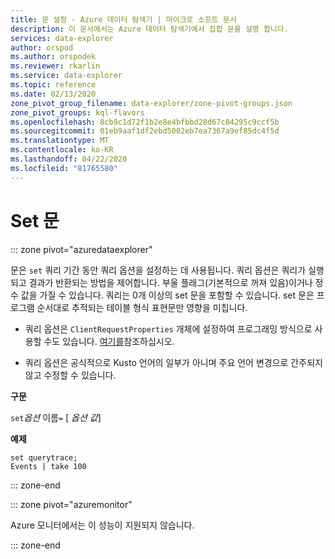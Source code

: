 ```yaml
---
title: 문 설정 - Azure 데이터 탐색기 | 마이크로 소프트 문서
description: 이 문서에서는 Azure 데이터 탐색기에서 집합 문을 설명 합니다.
services: data-explorer
author: orspod
ms.author: orspodek
ms.reviewer: rkarlin
ms.service: data-explorer
ms.topic: reference
ms.date: 02/13/2020
zone_pivot_group_filename: data-explorer/zone-pivot-groups.json
zone_pivot_groups: kql-flavors
ms.openlocfilehash: 8cb9c1d72f1b2e8e4bfbbd28d67c04295c9ccf5b
ms.sourcegitcommit: 01eb9aaf1df2ebd5002eb7ea7367a9ef85dc4f5d
ms.translationtype: MT
ms.contentlocale: ko-KR
ms.lasthandoff: 04/22/2020
ms.locfileid: "81765580"
---
```

# <a name="set-statement"></a>Set 문

::: zone pivot="azuredataexplorer"

문은 `set` 쿼리 기간 동안 쿼리 옵션을 설정하는 데 사용됩니다.
쿼리 옵션은 쿼리가 실행되고 결과가 반환되는 방법을 제어합니다. 부울 플래그(기본적으로 꺼져 있음)이거나 정수 값을 가질 수 있습니다. 쿼리는 0개 이상의 set 문을 포함할 수 있습니다. set 문은 프로그램 순서대로 추적되는 테이블 형식 표현문만 영향을 미칩니다.

* 쿼리 옵션은 `ClientRequestProperties` 개체에 설정하여 프로그래밍 방식으로 사용할 수도 있습니다. [여기를](../api/netfx/request-properties.md)참조하십시오.
  
* 쿼리 옵션은 공식적으로 Kusto 언어의 일부가 아니며 주요 언어 변경으로 간주되지 않고 수정할 수 있습니다.

**구문**

`set`*옵션* 이름`=` [ *옵션 값*]

**예제**

```kusto
set querytrace;
Events | take 100
```

::: zone-end

::: zone pivot="azuremonitor"

Azure 모니터에서는 이 성능이 지원되지 않습니다.

::: zone-end
